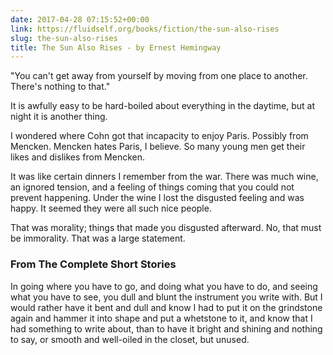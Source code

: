 ```yaml
---
date: 2017-04-28 07:15:52+00:00
link: https://fluidself.org/books/fiction/the-sun-also-rises
slug: the-sun-also-rises
title: The Sun Also Rises - by Ernest Hemingway
---
```


"You can't get away from yourself by moving from one place to another. There's nothing to that."

It is awfully easy to be hard-boiled about everything in the daytime, but at night it is another thing.

I wondered where Cohn got that incapacity to enjoy Paris. Possibly from Mencken. Mencken hates Paris, I believe. So many young men get their likes and dislikes from Mencken.

It was like certain dinners I remember from the war. There was much wine, an ignored tension, and a feeling of things coming that you could not prevent happening. Under the wine I lost the disgusted feeling and was happy. It seemed they were all such nice people.

That was morality; things that made you disgusted afterward. No, that must be immorality. That was a large statement.

### From The Complete Short Stories

In going where you have to go, and doing what you have to do, and seeing what you have to see, you dull and blunt the instrument you write with. But I would rather have it bent and dull and know I had to put it on the grindstone again and hammer it into shape and put a whetstone to it, and know that I had something to write about, than to have it bright and shining and nothing to say, or smooth and well-oiled in the closet, but unused.
